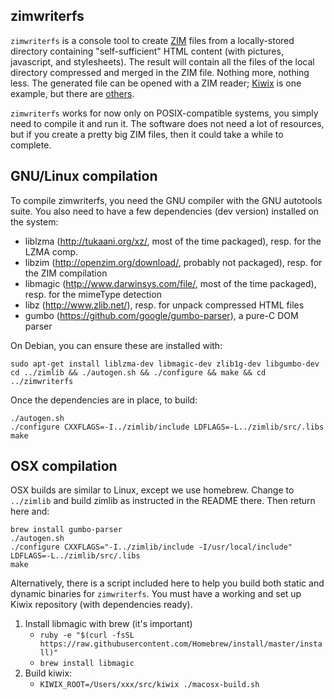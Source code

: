 zimwriterfs
-----------

`zimwriterfs` is a console tool to create [ZIM](http://www.openzim.org)
files from a locally-stored directory containing "self-sufficient"
HTML content (with pictures, javascript, and stylesheets). The result will
contain all the files of the local directory compressed and merged in
the ZIM file. Nothing more, nothing less. The generated file can be
opened with a ZIM reader; [Kiwix](http://www.kiwix.org) is one example, but
there are [others](http://openzim.org/wiki/ZIM_Readers).

`zimwriterfs` works for now only on POSIX-compatible systems, you simply
need to compile it and run it. The software does not need a lot of
resources, but if you create a pretty big ZIM files, then it could
take a while to complete.

GNU/Linux compilation
---------------------

To compile zimwriterfs, you need the GNU compiler with the GNU
autotools suite. You also need to have a few dependencies (dev
version) installed on the system:

* liblzma (http://tukaani.org/xz/, most of the time packaged),
  resp. for the LZMA comp.
* libzim (http://openzim.org/download/, probably not packaged),
  resp. for the ZIM compilation
* libmagic (http://www.darwinsys.com/file/, most of the time
  packaged), resp. for the mimeType detection
* libz (http://www.zlib.net/), resp. for unpack compressed HTML files
* gumbo (https://github.com/google/gumbo-parser), a pure-C DOM parser

On Debian, you can ensure these are installed with:
```
sudo apt-get install liblzma-dev libmagic-dev zlib1g-dev libgumbo-dev
cd ../zimlib && ./autogen.sh && ./configure && make && cd ../zimwriterfs
```

Once the dependencies are in place, to build:
```
./autogen.sh
./configure CXXFLAGS=-I../zimlib/include LDFLAGS=-L../zimlib/src/.libs
make
```

OSX compilation
---------------
OSX builds are similar to Linux, except we use homebrew.  Change to
`../zimlib` and build zimlib as instructed in the README there.  Then
return here and:
```
brew install gumbo-parser
./autogen.sh
./configure CXXFLAGS="-I../zimlib/include -I/usr/local/include" LDFLAGS=-L../zimlib/src/.libs
make
```

Alternatively, there is a script included here to help you build both
static and dynamic binaries for `zimwriterfs`.
You must have a working and set up Kiwix repository (with dependencies ready).

1. Install libmagic with brew (it's important)
	- `ruby -e "$(curl -fsSL https://raw.githubusercontent.com/Homebrew/install/master/install)"`
	- `brew install libmagic`
2. Build kiwix:
	- `KIWIX_ROOT=/Users/xxx/src/kiwix ./macosx-build.sh`
